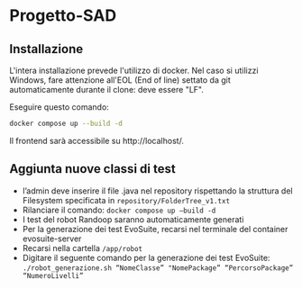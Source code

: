 # Progetto-SAD

## Installazione
L'intera installazione prevede l'utilizzo di docker. Nel caso si utilizzi Windows, fare attenzione all'EOL (End of line) settato da git automaticamente durante il clone: deve essere "LF".

Eseguire questo comando:
```sh
docker compose up --build -d
```

Il frontend sarà accessibile su http://localhost/.

## Aggiunta nuove classi di test
- l’admin deve inserire il file .java nel repository rispettando la struttura del Filesystem specificata in `repository/FolderTree_v1.txt`
- Rilanciare il comando: `docker compose up –build -d`
- I test del robot Randoop saranno automaticamente generati
- Per la generazione dei test EvoSuite, recarsi nel terminale del container evosuite-server
- Recarsi nella cartella `/app/robot`
- Digitare il seguente comando per la generazione dei test EvoSuite: 
```./robot_generazione.sh “NomeClasse” "NomePackage” “PercorsoPackage” “NumeroLivelli”```
